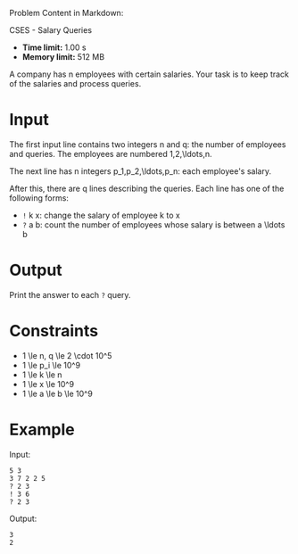 Problem Content in Markdown:


CSES \- Salary Queries




* **Time limit:** 1\.00 s
* **Memory limit:** 512 MB




A company has n employees with certain salaries. Your task is to keep track of the salaries and process queries.


Input
=====


The first input line contains two integers n and q: the number of employees and queries. The employees are numbered 1,2,\\ldots,n.


The next line has n integers p\_1,p\_2,\\ldots,p\_n: each employee's salary.


After this, there are q lines describing the queries. Each line has one of the following forms:


* `!` k x: change the salary of employee k to x
* `?` a b: count the number of employees whose salary is between a \\ldots b


Output
======


Print the answer to each `?` query.


Constraints
===========


* 1 \\le n, q \\le 2 \\cdot 10^5
* 1 \\le p\_i \\le 10^9
* 1 \\le k \\le n
* 1 \\le x \\le 10^9
* 1 \\le a \\le b \\le 10^9


Example
=======


Input:



```
5 3
3 7 2 2 5
? 2 3
! 3 6
? 2 3

```

Output:



```
3
2

```
 
